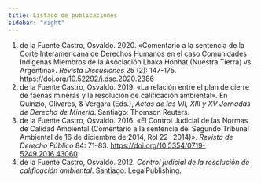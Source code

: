 ```yaml
---
title: Listado de publicaciones
sidebar: "right"
---
```


1. de la Fuente Castro, Osvaldo. 2020. «Comentario a la sentencia de la Corte Interamericana de Derechos Humanos en el caso Comunidades Indígenas Miembros de la Asociación Lhaka Honhat (Nuestra Tierra) vs. Argentina». _Revista Discusiones_ 25 (2): 147-175. <https://doi.org/10.52292/j.dsc.2020.2386>
1. de la Fuente Castro, Osvaldo. 2019. «La relación entre el plan de cierre de faenas mineras y la resolución de calificación ambiental». En Quinzio, Olivares, & Vergara (Eds.), _Actas de las VII, XIII y XV Jornadas de Derecho de Minería_. Santiago: Thomson Reuters.
1. de la Fuente Castro, Osvaldo. 2016. «El Control Judicial de las Normas de Calidad Ambiental (Comentario a la sentencia del Segundo Tribunal Ambiental de 16 de diciembre de 2014, Rol 22- 2014)». _Revista de Derecho Público_ 84: 71–83. <https://doi.org/10.5354/0719-5249.2016.43060>
1. de la Fuente Castro, Osvaldo. 2012. _Control judicial de la resolución de calificación ambiental_. Santiago: LegalPublishing.
